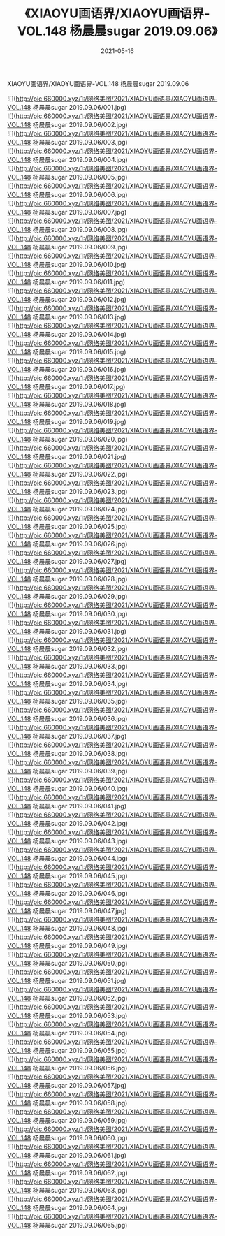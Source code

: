 ﻿---
layout: post
title:  《XIAOYU画语界/XIAOYU画语界-VOL.148 杨晨晨sugar 2019.09.06》
date:   2021-05-16
img: http://pic.660000.xyz/1:/网络美图/2021/XIAOYU画语界/XIAOYU画语界-VOL.148 杨晨晨sugar 2019.09.06/000.jpg
categories: [美女, 清纯, 唯美]
---

XIAOYU画语界/XIAOYU画语界-VOL.148 杨晨晨sugar 2019.09.06

 ![](http://pic.660000.xyz/1:/网络美图/2021/XIAOYU画语界/XIAOYU画语界-VOL.148 杨晨晨sugar 2019.09.06/001.jpg) <br>![](http://pic.660000.xyz/1:/网络美图/2021/XIAOYU画语界/XIAOYU画语界-VOL.148 杨晨晨sugar 2019.09.06/002.jpg) <br>![](http://pic.660000.xyz/1:/网络美图/2021/XIAOYU画语界/XIAOYU画语界-VOL.148 杨晨晨sugar 2019.09.06/003.jpg) <br>![](http://pic.660000.xyz/1:/网络美图/2021/XIAOYU画语界/XIAOYU画语界-VOL.148 杨晨晨sugar 2019.09.06/004.jpg) <br>![](http://pic.660000.xyz/1:/网络美图/2021/XIAOYU画语界/XIAOYU画语界-VOL.148 杨晨晨sugar 2019.09.06/005.jpg) <br>![](http://pic.660000.xyz/1:/网络美图/2021/XIAOYU画语界/XIAOYU画语界-VOL.148 杨晨晨sugar 2019.09.06/006.jpg) <br>![](http://pic.660000.xyz/1:/网络美图/2021/XIAOYU画语界/XIAOYU画语界-VOL.148 杨晨晨sugar 2019.09.06/007.jpg) <br>![](http://pic.660000.xyz/1:/网络美图/2021/XIAOYU画语界/XIAOYU画语界-VOL.148 杨晨晨sugar 2019.09.06/008.jpg) <br>![](http://pic.660000.xyz/1:/网络美图/2021/XIAOYU画语界/XIAOYU画语界-VOL.148 杨晨晨sugar 2019.09.06/009.jpg) <br>![](http://pic.660000.xyz/1:/网络美图/2021/XIAOYU画语界/XIAOYU画语界-VOL.148 杨晨晨sugar 2019.09.06/010.jpg) <br>![](http://pic.660000.xyz/1:/网络美图/2021/XIAOYU画语界/XIAOYU画语界-VOL.148 杨晨晨sugar 2019.09.06/011.jpg) <br>![](http://pic.660000.xyz/1:/网络美图/2021/XIAOYU画语界/XIAOYU画语界-VOL.148 杨晨晨sugar 2019.09.06/012.jpg) <br>![](http://pic.660000.xyz/1:/网络美图/2021/XIAOYU画语界/XIAOYU画语界-VOL.148 杨晨晨sugar 2019.09.06/013.jpg) <br>![](http://pic.660000.xyz/1:/网络美图/2021/XIAOYU画语界/XIAOYU画语界-VOL.148 杨晨晨sugar 2019.09.06/014.jpg) <br>![](http://pic.660000.xyz/1:/网络美图/2021/XIAOYU画语界/XIAOYU画语界-VOL.148 杨晨晨sugar 2019.09.06/015.jpg) <br>![](http://pic.660000.xyz/1:/网络美图/2021/XIAOYU画语界/XIAOYU画语界-VOL.148 杨晨晨sugar 2019.09.06/016.jpg) <br>![](http://pic.660000.xyz/1:/网络美图/2021/XIAOYU画语界/XIAOYU画语界-VOL.148 杨晨晨sugar 2019.09.06/017.jpg) <br>![](http://pic.660000.xyz/1:/网络美图/2021/XIAOYU画语界/XIAOYU画语界-VOL.148 杨晨晨sugar 2019.09.06/018.jpg) <br>![](http://pic.660000.xyz/1:/网络美图/2021/XIAOYU画语界/XIAOYU画语界-VOL.148 杨晨晨sugar 2019.09.06/019.jpg) <br>![](http://pic.660000.xyz/1:/网络美图/2021/XIAOYU画语界/XIAOYU画语界-VOL.148 杨晨晨sugar 2019.09.06/020.jpg) <br>![](http://pic.660000.xyz/1:/网络美图/2021/XIAOYU画语界/XIAOYU画语界-VOL.148 杨晨晨sugar 2019.09.06/021.jpg) <br>![](http://pic.660000.xyz/1:/网络美图/2021/XIAOYU画语界/XIAOYU画语界-VOL.148 杨晨晨sugar 2019.09.06/022.jpg) <br>![](http://pic.660000.xyz/1:/网络美图/2021/XIAOYU画语界/XIAOYU画语界-VOL.148 杨晨晨sugar 2019.09.06/023.jpg) <br>![](http://pic.660000.xyz/1:/网络美图/2021/XIAOYU画语界/XIAOYU画语界-VOL.148 杨晨晨sugar 2019.09.06/024.jpg) <br>![](http://pic.660000.xyz/1:/网络美图/2021/XIAOYU画语界/XIAOYU画语界-VOL.148 杨晨晨sugar 2019.09.06/025.jpg) <br>![](http://pic.660000.xyz/1:/网络美图/2021/XIAOYU画语界/XIAOYU画语界-VOL.148 杨晨晨sugar 2019.09.06/026.jpg) <br>![](http://pic.660000.xyz/1:/网络美图/2021/XIAOYU画语界/XIAOYU画语界-VOL.148 杨晨晨sugar 2019.09.06/027.jpg) <br>![](http://pic.660000.xyz/1:/网络美图/2021/XIAOYU画语界/XIAOYU画语界-VOL.148 杨晨晨sugar 2019.09.06/028.jpg) <br>![](http://pic.660000.xyz/1:/网络美图/2021/XIAOYU画语界/XIAOYU画语界-VOL.148 杨晨晨sugar 2019.09.06/029.jpg) <br>![](http://pic.660000.xyz/1:/网络美图/2021/XIAOYU画语界/XIAOYU画语界-VOL.148 杨晨晨sugar 2019.09.06/030.jpg) <br>![](http://pic.660000.xyz/1:/网络美图/2021/XIAOYU画语界/XIAOYU画语界-VOL.148 杨晨晨sugar 2019.09.06/031.jpg) <br>![](http://pic.660000.xyz/1:/网络美图/2021/XIAOYU画语界/XIAOYU画语界-VOL.148 杨晨晨sugar 2019.09.06/032.jpg) <br>![](http://pic.660000.xyz/1:/网络美图/2021/XIAOYU画语界/XIAOYU画语界-VOL.148 杨晨晨sugar 2019.09.06/033.jpg) <br>![](http://pic.660000.xyz/1:/网络美图/2021/XIAOYU画语界/XIAOYU画语界-VOL.148 杨晨晨sugar 2019.09.06/034.jpg) <br>![](http://pic.660000.xyz/1:/网络美图/2021/XIAOYU画语界/XIAOYU画语界-VOL.148 杨晨晨sugar 2019.09.06/035.jpg) <br>![](http://pic.660000.xyz/1:/网络美图/2021/XIAOYU画语界/XIAOYU画语界-VOL.148 杨晨晨sugar 2019.09.06/036.jpg) <br>![](http://pic.660000.xyz/1:/网络美图/2021/XIAOYU画语界/XIAOYU画语界-VOL.148 杨晨晨sugar 2019.09.06/037.jpg) <br>![](http://pic.660000.xyz/1:/网络美图/2021/XIAOYU画语界/XIAOYU画语界-VOL.148 杨晨晨sugar 2019.09.06/038.jpg) <br>![](http://pic.660000.xyz/1:/网络美图/2021/XIAOYU画语界/XIAOYU画语界-VOL.148 杨晨晨sugar 2019.09.06/039.jpg) <br>![](http://pic.660000.xyz/1:/网络美图/2021/XIAOYU画语界/XIAOYU画语界-VOL.148 杨晨晨sugar 2019.09.06/040.jpg) <br>![](http://pic.660000.xyz/1:/网络美图/2021/XIAOYU画语界/XIAOYU画语界-VOL.148 杨晨晨sugar 2019.09.06/041.jpg) <br>![](http://pic.660000.xyz/1:/网络美图/2021/XIAOYU画语界/XIAOYU画语界-VOL.148 杨晨晨sugar 2019.09.06/042.jpg) <br>![](http://pic.660000.xyz/1:/网络美图/2021/XIAOYU画语界/XIAOYU画语界-VOL.148 杨晨晨sugar 2019.09.06/043.jpg) <br>![](http://pic.660000.xyz/1:/网络美图/2021/XIAOYU画语界/XIAOYU画语界-VOL.148 杨晨晨sugar 2019.09.06/044.jpg) <br>![](http://pic.660000.xyz/1:/网络美图/2021/XIAOYU画语界/XIAOYU画语界-VOL.148 杨晨晨sugar 2019.09.06/045.jpg) <br>![](http://pic.660000.xyz/1:/网络美图/2021/XIAOYU画语界/XIAOYU画语界-VOL.148 杨晨晨sugar 2019.09.06/046.jpg) <br>![](http://pic.660000.xyz/1:/网络美图/2021/XIAOYU画语界/XIAOYU画语界-VOL.148 杨晨晨sugar 2019.09.06/047.jpg) <br>![](http://pic.660000.xyz/1:/网络美图/2021/XIAOYU画语界/XIAOYU画语界-VOL.148 杨晨晨sugar 2019.09.06/048.jpg) <br>![](http://pic.660000.xyz/1:/网络美图/2021/XIAOYU画语界/XIAOYU画语界-VOL.148 杨晨晨sugar 2019.09.06/049.jpg) <br>![](http://pic.660000.xyz/1:/网络美图/2021/XIAOYU画语界/XIAOYU画语界-VOL.148 杨晨晨sugar 2019.09.06/050.jpg) <br>![](http://pic.660000.xyz/1:/网络美图/2021/XIAOYU画语界/XIAOYU画语界-VOL.148 杨晨晨sugar 2019.09.06/051.jpg) <br>![](http://pic.660000.xyz/1:/网络美图/2021/XIAOYU画语界/XIAOYU画语界-VOL.148 杨晨晨sugar 2019.09.06/052.jpg) <br>![](http://pic.660000.xyz/1:/网络美图/2021/XIAOYU画语界/XIAOYU画语界-VOL.148 杨晨晨sugar 2019.09.06/053.jpg) <br>![](http://pic.660000.xyz/1:/网络美图/2021/XIAOYU画语界/XIAOYU画语界-VOL.148 杨晨晨sugar 2019.09.06/054.jpg) <br>![](http://pic.660000.xyz/1:/网络美图/2021/XIAOYU画语界/XIAOYU画语界-VOL.148 杨晨晨sugar 2019.09.06/055.jpg) <br>![](http://pic.660000.xyz/1:/网络美图/2021/XIAOYU画语界/XIAOYU画语界-VOL.148 杨晨晨sugar 2019.09.06/056.jpg) <br>![](http://pic.660000.xyz/1:/网络美图/2021/XIAOYU画语界/XIAOYU画语界-VOL.148 杨晨晨sugar 2019.09.06/057.jpg) <br>![](http://pic.660000.xyz/1:/网络美图/2021/XIAOYU画语界/XIAOYU画语界-VOL.148 杨晨晨sugar 2019.09.06/058.jpg) <br>![](http://pic.660000.xyz/1:/网络美图/2021/XIAOYU画语界/XIAOYU画语界-VOL.148 杨晨晨sugar 2019.09.06/059.jpg) <br>![](http://pic.660000.xyz/1:/网络美图/2021/XIAOYU画语界/XIAOYU画语界-VOL.148 杨晨晨sugar 2019.09.06/060.jpg) <br>![](http://pic.660000.xyz/1:/网络美图/2021/XIAOYU画语界/XIAOYU画语界-VOL.148 杨晨晨sugar 2019.09.06/061.jpg) <br>![](http://pic.660000.xyz/1:/网络美图/2021/XIAOYU画语界/XIAOYU画语界-VOL.148 杨晨晨sugar 2019.09.06/062.jpg) <br>![](http://pic.660000.xyz/1:/网络美图/2021/XIAOYU画语界/XIAOYU画语界-VOL.148 杨晨晨sugar 2019.09.06/063.jpg) <br>![](http://pic.660000.xyz/1:/网络美图/2021/XIAOYU画语界/XIAOYU画语界-VOL.148 杨晨晨sugar 2019.09.06/064.jpg) <br>![](http://pic.660000.xyz/1:/网络美图/2021/XIAOYU画语界/XIAOYU画语界-VOL.148 杨晨晨sugar 2019.09.06/065.jpg) <br>